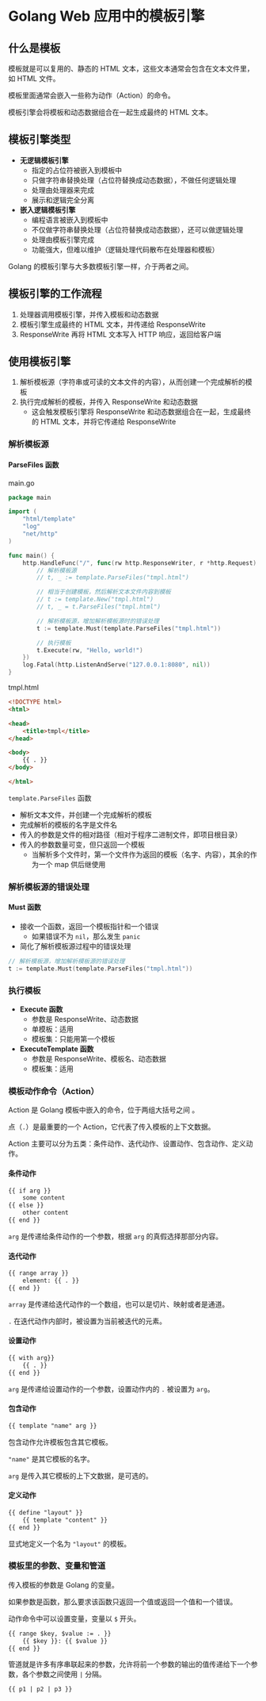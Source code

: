 # Golang Web 应用中的模板引擎



## 什么是模板

模板就是可以复用的、静态的 HTML 文本，这些文本通常会包含在文本文件里，如 HTML 文件。

模板里面通常会嵌入一些称为动作（Action）的命令。

模板引擎会将模板和动态数据组合在一起生成最终的 HTML 文本。



## 模板引擎类型

- **无逻辑模板引擎**
  - 指定的占位符被嵌入到模板中
  - 只做字符串替换处理（占位符替换成动态数据），不做任何逻辑处理
  - 处理由处理器来完成
  - 展示和逻辑完全分离
- **嵌入逻辑模板引擎**
  - 编程语言被嵌入到模板中
  - 不仅做字符串替换处理（占位符替换成动态数据），还可以做逻辑处理
  - 处理由模板引擎完成
  - 功能强大，但难以维护（逻辑处理代码散布在处理器和模板）

Golang 的模板引擎与大多数模板引擎一样，介于两者之间。



## 模板引擎的工作流程

1. 处理器调用模板引擎，并传入模板和动态数据
2. 模板引擎生成最终的 HTML 文本，并传递给 ResponseWrite
3. ResponseWrite 再将 HTML 文本写入 HTTP 响应，返回给客户端



## 使用模板引擎

1. 解析模板源（字符串或可读的文本文件的内容），从而创建一个完成解析的模板
2. 执行完成解析的模板，并传入 ResponseWrite 和动态数据
   - 这会触发模板引擎将 ResponseWrite 和动态数据组合在一起，生成最终的 HTML 文本，并将它传递给 ResponseWrite



### 解析模板源

#### ParseFiles 函数

main.go

```go
package main

import (
	"html/template"
	"log"
	"net/http"
)

func main() {
	http.HandleFunc("/", func(rw http.ResponseWriter, r *http.Request) {
		// 解析模板源
		// t, _ := template.ParseFiles("tmpl.html")

		// 相当于创建模板，然后解析文本文件内容到模板
		// t := template.New("tmpl.html")
		// t, _ = t.ParseFiles("tmpl.html")

		// 解析模板源，增加解析模板源时的错误处理
		t := template.Must(template.ParseFiles("tmpl.html"))

		// 执行模板
		t.Execute(rw, "Hello, world!")
	})
	log.Fatal(http.ListenAndServe("127.0.0.1:8080", nil))
}
```

tmpl.html

```html
<!DOCTYPE html>
<html>

<head>
    <title>tmpl</title>
</head>

<body>
    {{ . }}
</body>

</html>
```

`template.ParseFiles` 函数

- 解析文本文件，并创建一个完成解析的模板
- 完成解析的模板的名字是文件名
- 传入的参数是文件的相对路径（相对于程序二进制文件，即项目根目录）
- 传入的参数数量可变，但只返回一个模板
  - 当解析多个文件时，第一个文件作为返回的模板（名字、内容），其余的作为一个 map 供后继使用



### 解析模板源的错误处理

#### Must 函数

- 接收一个函数，返回一个模板指针和一个错误
  - 如果错误不为 `nil`，那么发生 `panic`
- 简化了解析模板源过程中的错误处理

```go
// 解析模板源，增加解析模板源的错误处理
t := template.Must(template.ParseFiles("tmpl.html"))
```



### 执行模板

- **Execute 函数**
  - 参数是 ResponseWrite、动态数据
  - 单模板：适用
  - 模板集：只能用第一个模板
- **ExecuteTemplate 函数**
  - 参数是 ResponseWrite、模板名、动态数据
  - 模板集：适用



### 模板动作命令（Action）

Action 是 Golang 模板中嵌入的命令，位于两组大括号之间 。

点（`.`）是最重要的一个 Action，它代表了传入模板的上下文数据。

Action 主要可以分为五类：条件动作、迭代动作、设置动作、包含动作、定义动作。



#### 条件动作

```html
{{ if arg }}
	some content
{{ else }}
	other content
{{ end }}
```

`arg` 是传递给条件动作的一个参数，根据 `arg` 的真假选择那部分内容。



#### 迭代动作

```html
{{ range array }}
	element: {{ . }}
{{ end }}
```

`array` 是传递给迭代动作的一个数组，也可以是切片、映射或者是通道。

`.` 在迭代动作内部时，被设置为当前被迭代的元素。



#### 设置动作

```html
{{ with arg}}
	{{ . }}
{{ end }}
```

`arg` 是传递给设置动作的一个参数，设置动作内的 `.` 被设置为 `arg`。



#### 包含动作

```html
{{ template "name" arg }}
```

包含动作允许模板包含其它模板。

`"name"` 是其它模板的名字。

`arg` 是传入其它模板的上下文数据，是可选的。



#### 定义动作

```html
{{ define "layout" }}
	{{ template "content" }}
{{ end }}
```

显式地定义一个名为 `"layout"` 的模板。



### 模板里的参数、变量和管道

传入模板的参数是 Golang 的变量。

如果参数是函数，那么要求该函数只返回一个值或返回一个值和一个错误。

动作命令中可以设置变量，变量以 `$` 开头。

```html
{{ range $key, $value := . }}
	{{ $key }}: {{ $value }}
{{ end }}
```

管道就是许多有序串联起来的参数，允许将前一个参数的输出的值传递给下一个参数，各个参数之间使用 `|` 分隔。

```html
{{ p1 | p2 | p3 }}
```

